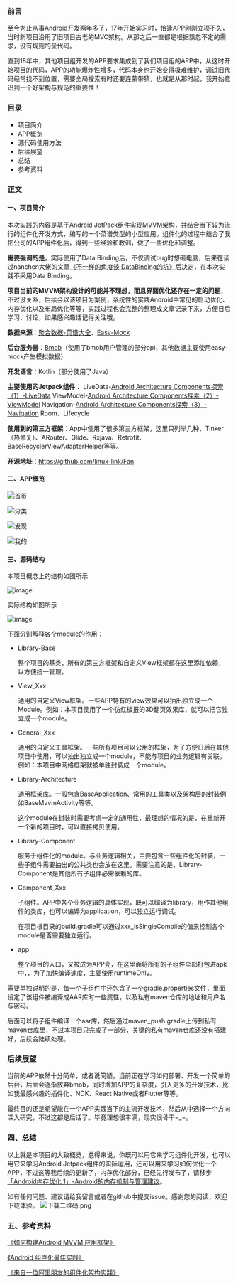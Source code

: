 ### 前言
至今为止从事Android开发两年多了，17年开始实习时，恰逢APP刚刚立项不久，当时新项目沿用了旧项目古老的MVC架构。从那之后一直都是根据飘忽不定的需求，没有规则的垒代码。

直到18年中，其他项目组开发的APP要求集成到了我们项目组的APP中，从这时开始项目的代码，APP的功能爆炸性增多，代码本身也开始变得极难维护，调试旧代码经常找不到位置，需要全局搜索有时还要连蒙带猜，也就是从那时起，我开始意识到一个好架构与规范的重要性！

### 目录
* 项目简介
* APP概览
* 源代码使用方法
* 后续展望
* 总结
* 参考资料
### 正文
#### 一、项目简介
本次实践的内容是基于Android JetPack组件实现MVVM架构，并结合当下较为流行的组件化开发方式，编写的一个菜谱类型的小型应用。组件化的过程中结合了我把公司的APP组件化后，得到一些经验和教训，做了一些优化和调整。

**需要强调的是**，实际使用了Data Binding后，不仅调试bug时想砸电脑，后来在读过nanchen大佬的文章[《不一样的角度谈 DataBinding的坑》](https://dwz.cn/s5KjNQQJ)后决定，在本次实践不采用Data Binding。

**项目当前的MVVM架构设计的可能并不理想，而且界面优化还存在一定的问题**，不过没关系，后续会以该项目为案例，系统性的实践Android中常见的启动优化、内存优化以及布局优化等等，实践过程也会完整的整理成文章记录下来，方便日后学习、讨论，如果感兴趣话记得关注哦。

**数据来源**：[聚合数据-菜谱大全](https://www.juhe.cn/docs/api/id/46)、[Easy-Mock](https://www.easy-mock.com/)

**后台服务器**：[Bmob](https://www.bmob.cn/)（使用了bmob用户管理的部分api，其他数据主要使用easy-mock产生模拟数据）

**开发语言**：Kotlin（部分使用了Java）

**主要使用的Jetpack组件**：
LiveData-[Android Architecture Components探索（1）-LiveData](https://www.jianshu.com/p/4e8424a51735)
ViewModel-[Android Architecture Components探索（2）-ViewModel](https://www.jianshu.com/p/879036c1876b)
Navigation-[Android Architecture Components探索（3）-Navigation](https://www.jianshu.com/p/aced993cb990)
Room、Lifecycle

**使用到的第三方框架**：App中使用了很多第三方框架，这里只列举几种，Tinker（热修复）、ARouter、Glide、Rxjava、Retrofit、BaseRecyclerViewAdapterHelper等等。

**开源地址**：https://github.com/linux-link/Fan

#### 二、APP概览

![首页](https://upload-images.jianshu.io/upload_images/3146091-dcb87aa1cec4913b?imageMogr2/auto-orient/strip%7CimageView2/2/w/1240)

![分类](https://upload-images.jianshu.io/upload_images/3146091-451c7af09e760d36?imageMogr2/auto-orient/strip%7CimageView2/2/w/1240)

![发现](https://upload-images.jianshu.io/upload_images/3146091-016837957b9f5781?imageMogr2/auto-orient/strip%7CimageView2/2/w/1240)

![我的](https://upload-images.jianshu.io/upload_images/3146091-c692f57789df800e?imageMogr2/auto-orient/strip%7CimageView2/2/w/1240)

#### 三、源码结构
本项目概念上的结构如图所示

![image](https://upload-images.jianshu.io/upload_images/3146091-bb3e8ce2feeb18a3?imageMogr2/auto-orient/strip%7CimageView2/2/w/1240)

实际结构如图所示

![image](https://upload-images.jianshu.io/upload_images/3146091-061f7c4ce847733f?imageMogr2/auto-orient/strip%7CimageView2/2/w/1240)

下面分别解释各个module的作用：

* Library-Base

    整个项目的基类，所有的第三方框架和自定义View框架都在这里添加依赖，以方便统一管理。
* View_Xxx
    
    通用的自定义View框架。一些APP特有的view效果可以抽出独立成一个Module。例如：本项目使用了一个仿红板报的3D翻页效果库，就可以把它独立成一个module。

* General_Xxx

    通用的自定义工具框架。一些所有项目可以公用的框架，为了方便日后在其他项目中使用，可以抽出独立成一个module，不能与项目的业务逻辑有关联。例如：本项目中网络框架就被单独封装成一个module。
* Library-Architecture
    
    通用框架库。一般包含BaseApplication、常用的工具类以及架构层的封装例如BaseMvvmActivity等等。
    
    这个module在封装时需要考虑一定的通用性，最理想的情况的是，在重新开一个新的项目时，可以直接拷贝使用。
* Library-Component

    服务于组件化的module。与业务逻辑相关，主要包含一些组件化的封装，一些子组件需要抽出的公共类也会放在这里。需要注意的是，Library-Component是其他所有子组件必需依赖的库。
* Component_Xxx

    子组件。APP中各个业务逻辑的具体实现，既可以编译为library，用作其他组件的类库，也可以编译为application，可以独立运行调试。
    
    在项目根目录的build.gradle可以通过xxx_isSingleCompile的值来控制各个module是否需要独立运行。
    

* app

    整个项目的入口，又被成为APP壳，在这里面将所有的子组件全部打包进apk中，，为了加快编译速度，主要使用runtimeOnly。
    
需要单独说明的是，每一个子组件中还包含了一个gradle.properties文件，里面设定了该组件被编译成AAR库时一些属性，以及私有maven仓库的地址和用户名与密码。

后面可以将子组件编译一个aar库，然后通过maven_push.gradle上传到私有maven仓库里，不过本项目只完成了一部分，关键的私有maven仓库还没有搭建好，后续会陆续处理。

### 后续展望
当前的APP依然十分简单，或者说简陋，当前正在学习如何部署、开发一个简单的后台，后面会逐渐放弃bmob，同时增加APP的复杂度，引入更多的开发技术，比如我最感兴趣的插件化、NDK、React Native或者Flutter等等。

最终目的还是希望能在一个APP实践当下的主流开发技术，然后从中选择一个方向深入研究，不过这都是后话了。毕竟理想很丰满，现实很骨干=_=。

### 四、总结
以上就是本项目的大致概览，总得来说，你既可以用它来学习组件化开发，也可以用它来学习Android Jetpack组件的实际运用，还可以用来学习如何优化一个APP，不过这等我后续的更新了，内存优化部分，已经先行发布了，请移步[「Android内存优化 1」-Android的内存机制与管理建议](https://www.jianshu.com/p/527bef3c517e)。

如有任何问题、建议请给我留言或者在github中提交issue。感谢您的阅读，欢迎下载体验。
![下载二维码.png](https://upload-images.jianshu.io/upload_images/3146091-d406f644fac1713c?imageMogr2/auto-orient/strip%7CimageView2/2/w/1240)


### 五、参考资料
[《如何构建Android MVVM 应用框架》](https://tech.meituan.com/2016/11/11/android-mvvm.html)

[《Android 组件化最佳实践》](https://dwz.cn/lOeaiPi8)

[《来自一位阿里朋友的组件化架构实践》](https://dwz.cn/rPM80kL7)


